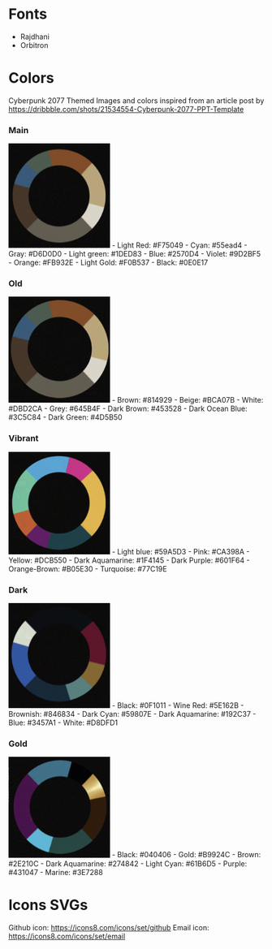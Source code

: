# Fonts

- Rajdhani
- Orbitron

# Colors

Cyberpunk 2077 Themed
Images and colors inspired from an article post by https://dribbble.com/shots/21534554-Cyberpunk-2077-PPT-Template

### Main
<img src='./site/image-1.png' alt='Color palette wheel' width='200'/>
- Light Red: #F75049
- Cyan: #55ead4
- Gray: #D6D0D0
- Light green: #1DED83
- Blue: #2570D4
- Violet: #9D2BF5
- Orange: #FB932E
- Light Gold: #F0B537
- Black: #0E0E17

### Old
<img src='./site/image-2.png' alt='Color palette wheel' width='200'/>
- Brown: #814929
- Beige: #BCA07B
- White: #DBD2CA
- Grey: #645B4F
- Dark Brown: #453528
- Dark Ocean Blue: #3C5C84
- Dark Green: #4D5B50

### Vibrant
<img src='./site/image-3.png' alt='Color palette wheel' width='200'/>
- Light blue: #59A5D3
- Pink: #CA398A
- Yellow: #DCB550
- Dark Aquamarine: #1F4145
- Dark Purple: #601F64
- Orange-Brown: #B05E30
- Turquoise: #77C19E

### Dark
<img src='./site/image-4.png' alt='Color palette wheel' width='200'/>
-  Black: #0F1011
- Wine Red: #5E162B
- Brownish: #846834
- Dark Cyan: #59807E
- Dark Aquamarine: #192C37
- Blue: #3457A1
- White: #D8DFD1

### Gold
<img src='./site/image-5.png' alt='Color palette wheel' width='200'/>
- Black: #040406
- Gold: #B9924C
- Brown: #2E210C
- Dark Aquamarine: #274842
- Light Cyan: #61B6D5
- Purple: #431047
- Marine: #3E7288

# Icons SVGs
Github icon: https://icons8.com/icons/set/github
Email icon: https://icons8.com/icons/set/email

